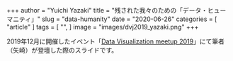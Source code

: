 +++
author = "Yuichi Yazaki"
title = "残された我々のための「データ・ヒューマニティ」"
slug = "data-humanity"
date = "2020-06-26"
categories = [
    "article"
]
tags = [
    "",
]
image = "images/dvj2019_yazaki.png"
+++

2019年12月に開催したイベント「[Data Visualization meetup 2019](https://data-visualization-japan.connpass.com/event/160042/)」にて筆者（矢崎）が登壇した際のスライドです。

<!--more-->

<script async class="speakerdeck-embed" data-id="bf3a183648c940368bea15760b6b6df8" data-ratio="1.77777777777778" src="//speakerdeck.com/assets/embed.js"></script>


